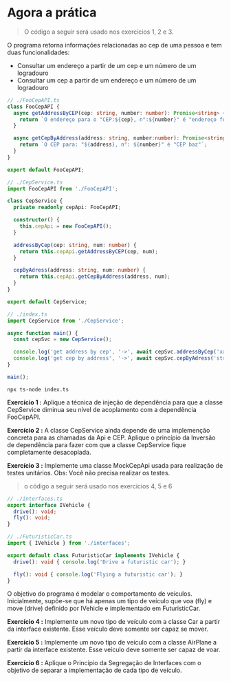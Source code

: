 # Agora a prática
> O código a seguir será usado nos exercícios 1, 2 e 3.

O programa retorna informações relacionadas ao cep de uma pessoa e tem duas funcionalidades:

* Consultar um endereço a partir de um cep e um número de um logradouro
* Consultar um cep a partir de um endereço e um número de um logradouro

```ts
// ./FooCepAPI.ts
class FooCepAPI {
  async getAddressByCEP(cep: string, number: number): Promise<string> {
    return `O endereço para o "CEP:${cep}, n°:${number}" é "endereço foo"`;
  }

  async getCepByAddress(address: string, number:number): Promise<string> {
    return `O CEP para: "${address}, n°: ${number}" é "CEP baz"`;
  }
}

export default FooCepAPI;
```

```ts
// ./CepService.ts
import FooCepAPI from './FooCepAPI';

class CepService {
  private readonly cepApi: FooCepAPI;

  constructor() {
    this.cepApi = new FooCepAPI();
  }

  addressByCep(cep: string, num: number) {
    return this.cepApi.getAddressByCEP(cep, num);
  }

  cepByAdress(address: string, num: number) {
    return this.cepApi.getCepByAddress(address, num);
  }
}

export default CepService;
```

```ts
// ./index.ts
import CepService from './CepService';

async function main() {
  const cepSvc = new CepService();

  console.log('get address by cep', '->', await cepSvc.addressByCep('xx.xxx-xx', 10));
  console.log('get cep by address', '->', await cepSvc.cepByAdress('street foo, between bar and baz', 10));
}

main();
```

```
npx ts-node index.ts
```

**Exercício 1 :** Aplique a técnica de injeção de dependência para que a classe CepService diminua seu nível de acoplamento com a dependência FooCepAPI.

**Exercício 2 :** A classe CepService ainda depende de uma implemenção concreta para as chamadas da Api e CEP. Aplique o princípio da Inversão de dependência para fazer com que a classe CepService fique completamente desacoplada.

**Exercício 3 :** Implemente uma classe MockCepApi usada para realização de testes unitários. Obs: Você não precisa realizar os testes.

> o código a seguir será usado nos exercícios 4, 5 e 6

```ts
// ./interfaces.ts
export interface IVehicle {
  drive(): void;
  fly(): void;
}
```

```ts
// ./FuturisticCar.ts
import { IVehicle } from './interfaces';

export default class FuturisticCar implements IVehicle {
  drive(): void { console.log('Drive a futuristic car'); }

  fly(): void { console.log('Flying a futuristic car'); }
}
```

O objetivo do programa é modelar o comportamento de veículos. Inicialmente, supõe-se que há apenas um tipo de veículo que voa (fly) e move (drive) definido por IVehicle e implementado em FuturisticCar.

**Exercício 4 :** Implemente um novo tipo de veículo com a classe Car a partir da interface existente. Esse veículo deve somente ser capaz se mover.

**Exercício 5 :** Implemente um novo tipo de veículo com a classe AirPlane a partir da interface existente. Esse veículo deve somente ser capaz de voar.

**Exercício 6 :** Aplique o Princípio da Segregação de Interfaces com o objetivo de separar a implementação de cada tipo de veículo.